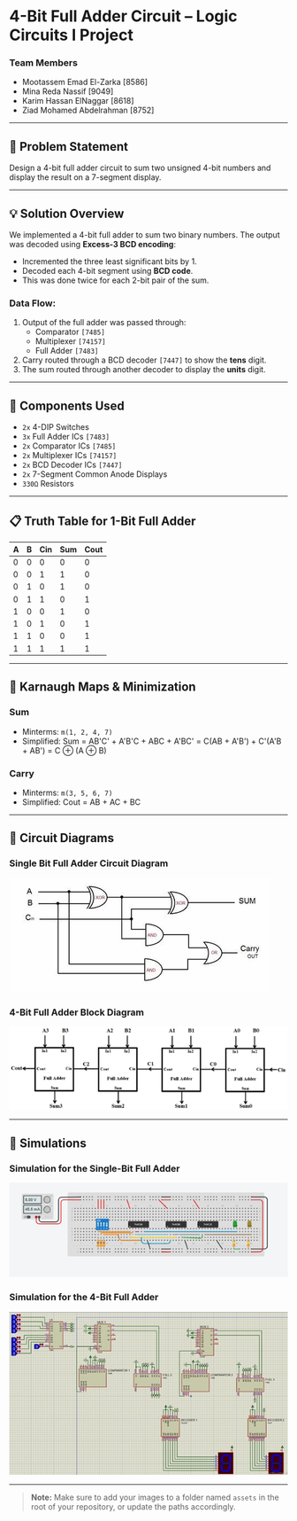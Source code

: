 # 4-Bit Full Adder Circuit – Logic Circuits I Project

### Team Members
- Mootassem Emad El-Zarka [8586]  
- Mina Reda Nassif [9049]  
- Karim Hassan ElNaggar [8618]  
- Ziad Mohamed Abdelrahman [8752]  

---

## 🧠 Problem Statement

Design a 4-bit full adder circuit to sum two unsigned 4-bit numbers and display the result on a 7-segment display.

---

## 💡 Solution Overview

We implemented a 4-bit full adder to sum two binary numbers. The output was decoded using **Excess-3 BCD encoding**:

- Incremented the three least significant bits by 1.
- Decoded each 4-bit segment using **BCD code**.
- This was done twice for each 2-bit pair of the sum.

### Data Flow:
1. Output of the full adder was passed through:
   - Comparator `[7485]`
   - Multiplexer `[74157]`
   - Full Adder `[7483]`
2. Carry routed through a BCD decoder `[7447]` to show the **tens** digit.
3. The sum routed through another decoder to display the **units** digit.

---

## 🧩 Components Used

- `2x` 4-DIP Switches  
- `3x` Full Adder ICs `[7483]`  
- `2x` Comparator ICs `[7485]`  
- `2x` Multiplexer ICs `[74157]`  
- `2x` BCD Decoder ICs `[7447]`  
- `2x` 7-Segment Common Anode Displays  
- `330Ω` Resistors  

---

## 📋 Truth Table for 1-Bit Full Adder

| A | B | Cin | Sum | Cout |
|---|---|-----|-----|------|
| 0 | 0 |  0  |  0  |  0   |
| 0 | 0 |  1  |  1  |  0   |
| 0 | 1 |  0  |  1  |  0   |
| 0 | 1 |  1  |  0  |  1   |
| 1 | 0 |  0  |  1  |  0   |
| 1 | 0 |  1  |  0  |  1   |
| 1 | 1 |  0  |  0  |  1   |
| 1 | 1 |  1  |  1  |  1   |

---

## 🧮 Karnaugh Maps & Minimization

### Sum

- Minterms: `m(1, 2, 4, 7)`
- Simplified:
  Sum = AB'C' + A'B'C + ABC + A'BC' = C(AB + A'B') + C'(A'B + AB') = C ⊕ (A ⊕ B)


### Carry

- Minterms: `m(3, 5, 6, 7)`
- Simplified:
  Cout = AB + AC + BC


---

## 🔧 Circuit Diagrams

### Single Bit Full Adder Circuit Diagram
![Single Bit Full Adder](assets/single-bit-full-adder.png)

### 4-Bit Full Adder Block Diagram
![4 Bit Full Adder](assets/4-bit-full-adder.png)

---

## 🧪 Simulations

### Simulation for the Single-Bit Full Adder
![Single Bit Simulation](assets/single-bit-simulation.png)

### Simulation for the 4-Bit Full Adder
![4 Bit Simulation](assets/4-bit-simulation.png)

---

> **Note:** Make sure to add your images to a folder named `assets` in the root of your repository, or update the paths accordingly.
